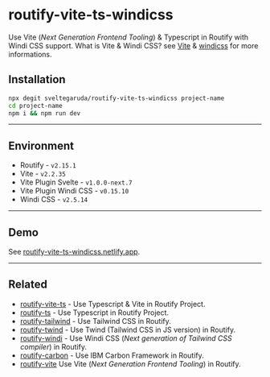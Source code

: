 # routify-vite-ts-windicss

Use Vite (_Next Generation Frontend Tooling_) & Typescript in Routify with Windi CSS support. What is Vite & Windi CSS? see [Vite](https://vitejs.dev/) & [windicss](https://windicss.org/guide/) for more informations.

## Installation

```bash
npx degit sveltegaruda/routify-vite-ts-windicss project-name
cd project-name
npm i && npm run dev
```

<hr>

## Environment

- Routify - `v2.15.1`
- Vite - `v2.2.35`
- Vite Plugin Svelte - `v1.0.0-next.7`
- Vite Plugin Windi CSS - `v0.15.10`
- Windi CSS - `v2.5.14`
<hr>

## Demo

See [routify-vite-ts-windicss.netlify.app](https://routify-vite-ts-windicss.netlify.app/).

<hr>

## Related

- [routify-vite-ts](https://github.com/lamualfa/routify-vite-ts) - Use Typescript & Vite in Routify Project.
- [routify-ts](https://github.com/lamualfa/routify-ts) - Use Typescript in Routify Project.
- [routify-tailwind](https://github.com/lamualfa/routify-tailwind) - Use Tailwind CSS in Routify.
- [routify-twind](https://github.com/lamualfa/routify-twind) - Use Twind (Tailwind CSS in JS version) in Routify.
- [routify-windi](https://github.com/lamualfa/routify-windi) - Use Windi CSS (_Next generation of Tailwind CSS compiler_) in Routify.
- [routify-carbon](https://github.com/lamualfa/routify-carbon) - Use IBM Carbon Framework in Routify.
- [routify-vite](https://github.com/lamualfa/routify-vite) Use Vite (_Next Generation Frontend Tooling_) in Routify.